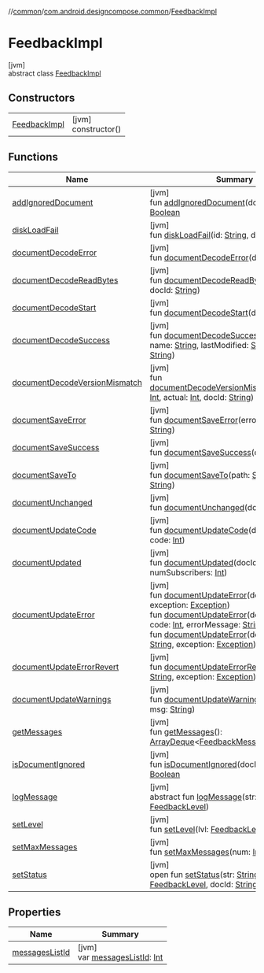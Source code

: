 //[common](../../../index.md)/[com.android.designcompose.common](../index.md)/[FeedbackImpl](index.md)

# FeedbackImpl

[jvm]\
abstract class [FeedbackImpl](index.md)

## Constructors

| | |
|---|---|
| [FeedbackImpl](-feedback-impl.md) | [jvm]<br>constructor() |

## Functions

| Name | Summary |
|---|---|
| [addIgnoredDocument](add-ignored-document.md) | [jvm]<br>fun [addIgnoredDocument](add-ignored-document.md)(docId: [String](https://kotlinlang.org/api/latest/jvm/stdlib/kotlin/-string/index.html)): [Boolean](https://kotlinlang.org/api/latest/jvm/stdlib/kotlin/-boolean/index.html) |
| [diskLoadFail](disk-load-fail.md) | [jvm]<br>fun [diskLoadFail](disk-load-fail.md)(id: [String](https://kotlinlang.org/api/latest/jvm/stdlib/kotlin/-string/index.html), docId: [String](https://kotlinlang.org/api/latest/jvm/stdlib/kotlin/-string/index.html)) |
| [documentDecodeError](document-decode-error.md) | [jvm]<br>fun [documentDecodeError](document-decode-error.md)(docId: [String](https://kotlinlang.org/api/latest/jvm/stdlib/kotlin/-string/index.html)) |
| [documentDecodeReadBytes](document-decode-read-bytes.md) | [jvm]<br>fun [documentDecodeReadBytes](document-decode-read-bytes.md)(size: [Int](https://kotlinlang.org/api/latest/jvm/stdlib/kotlin/-int/index.html), docId: [String](https://kotlinlang.org/api/latest/jvm/stdlib/kotlin/-string/index.html)) |
| [documentDecodeStart](document-decode-start.md) | [jvm]<br>fun [documentDecodeStart](document-decode-start.md)(docId: [String](https://kotlinlang.org/api/latest/jvm/stdlib/kotlin/-string/index.html)) |
| [documentDecodeSuccess](document-decode-success.md) | [jvm]<br>fun [documentDecodeSuccess](document-decode-success.md)(version: [Int](https://kotlinlang.org/api/latest/jvm/stdlib/kotlin/-int/index.html), name: [String](https://kotlinlang.org/api/latest/jvm/stdlib/kotlin/-string/index.html), lastModified: [String](https://kotlinlang.org/api/latest/jvm/stdlib/kotlin/-string/index.html), docId: [String](https://kotlinlang.org/api/latest/jvm/stdlib/kotlin/-string/index.html)) |
| [documentDecodeVersionMismatch](document-decode-version-mismatch.md) | [jvm]<br>fun [documentDecodeVersionMismatch](document-decode-version-mismatch.md)(expected: [Int](https://kotlinlang.org/api/latest/jvm/stdlib/kotlin/-int/index.html), actual: [Int](https://kotlinlang.org/api/latest/jvm/stdlib/kotlin/-int/index.html), docId: [String](https://kotlinlang.org/api/latest/jvm/stdlib/kotlin/-string/index.html)) |
| [documentSaveError](document-save-error.md) | [jvm]<br>fun [documentSaveError](document-save-error.md)(error: [String](https://kotlinlang.org/api/latest/jvm/stdlib/kotlin/-string/index.html), docId: [String](https://kotlinlang.org/api/latest/jvm/stdlib/kotlin/-string/index.html)) |
| [documentSaveSuccess](document-save-success.md) | [jvm]<br>fun [documentSaveSuccess](document-save-success.md)(docId: [String](https://kotlinlang.org/api/latest/jvm/stdlib/kotlin/-string/index.html)) |
| [documentSaveTo](document-save-to.md) | [jvm]<br>fun [documentSaveTo](document-save-to.md)(path: [String](https://kotlinlang.org/api/latest/jvm/stdlib/kotlin/-string/index.html), docId: [String](https://kotlinlang.org/api/latest/jvm/stdlib/kotlin/-string/index.html)) |
| [documentUnchanged](document-unchanged.md) | [jvm]<br>fun [documentUnchanged](document-unchanged.md)(docId: [String](https://kotlinlang.org/api/latest/jvm/stdlib/kotlin/-string/index.html)) |
| [documentUpdateCode](document-update-code.md) | [jvm]<br>fun [documentUpdateCode](document-update-code.md)(docId: [String](https://kotlinlang.org/api/latest/jvm/stdlib/kotlin/-string/index.html), code: [Int](https://kotlinlang.org/api/latest/jvm/stdlib/kotlin/-int/index.html)) |
| [documentUpdated](document-updated.md) | [jvm]<br>fun [documentUpdated](document-updated.md)(docId: [String](https://kotlinlang.org/api/latest/jvm/stdlib/kotlin/-string/index.html), numSubscribers: [Int](https://kotlinlang.org/api/latest/jvm/stdlib/kotlin/-int/index.html)) |
| [documentUpdateError](document-update-error.md) | [jvm]<br>fun [documentUpdateError](document-update-error.md)(docId: [String](https://kotlinlang.org/api/latest/jvm/stdlib/kotlin/-string/index.html), exception: [Exception](https://docs.oracle.com/javase/8/docs/api/java/lang/Exception.html))<br>fun [documentUpdateError](document-update-error.md)(docId: [String](https://kotlinlang.org/api/latest/jvm/stdlib/kotlin/-string/index.html), code: [Int](https://kotlinlang.org/api/latest/jvm/stdlib/kotlin/-int/index.html), errorMessage: [String](https://kotlinlang.org/api/latest/jvm/stdlib/kotlin/-string/index.html)?)<br>fun [documentUpdateError](document-update-error.md)(docId: [String](https://kotlinlang.org/api/latest/jvm/stdlib/kotlin/-string/index.html), url: [String](https://kotlinlang.org/api/latest/jvm/stdlib/kotlin/-string/index.html), exception: [Exception](https://docs.oracle.com/javase/8/docs/api/java/lang/Exception.html)) |
| [documentUpdateErrorRevert](document-update-error-revert.md) | [jvm]<br>fun [documentUpdateErrorRevert](document-update-error-revert.md)(docId: [String](https://kotlinlang.org/api/latest/jvm/stdlib/kotlin/-string/index.html), exception: [Exception](https://docs.oracle.com/javase/8/docs/api/java/lang/Exception.html)) |
| [documentUpdateWarnings](document-update-warnings.md) | [jvm]<br>fun [documentUpdateWarnings](document-update-warnings.md)(docId: [String](https://kotlinlang.org/api/latest/jvm/stdlib/kotlin/-string/index.html), msg: [String](https://kotlinlang.org/api/latest/jvm/stdlib/kotlin/-string/index.html)) |
| [getMessages](get-messages.md) | [jvm]<br>fun [getMessages](get-messages.md)(): [ArrayDeque](https://kotlinlang.org/api/latest/jvm/stdlib/kotlin.collections/-array-deque/index.html)&lt;[FeedbackMessage](../-feedback-message/index.md)&gt; |
| [isDocumentIgnored](is-document-ignored.md) | [jvm]<br>fun [isDocumentIgnored](is-document-ignored.md)(docId: [String](https://kotlinlang.org/api/latest/jvm/stdlib/kotlin/-string/index.html)): [Boolean](https://kotlinlang.org/api/latest/jvm/stdlib/kotlin/-boolean/index.html) |
| [logMessage](log-message.md) | [jvm]<br>abstract fun [logMessage](log-message.md)(str: [String](https://kotlinlang.org/api/latest/jvm/stdlib/kotlin/-string/index.html), level: [FeedbackLevel](../-feedback-level/index.md)) |
| [setLevel](set-level.md) | [jvm]<br>fun [setLevel](set-level.md)(lvl: [FeedbackLevel](../-feedback-level/index.md)) |
| [setMaxMessages](set-max-messages.md) | [jvm]<br>fun [setMaxMessages](set-max-messages.md)(num: [Int](https://kotlinlang.org/api/latest/jvm/stdlib/kotlin/-int/index.html)) |
| [setStatus](set-status.md) | [jvm]<br>open fun [setStatus](set-status.md)(str: [String](https://kotlinlang.org/api/latest/jvm/stdlib/kotlin/-string/index.html), level: [FeedbackLevel](../-feedback-level/index.md), docId: [String](https://kotlinlang.org/api/latest/jvm/stdlib/kotlin/-string/index.html)) |

## Properties

| Name | Summary |
|---|---|
| [messagesListId](messages-list-id.md) | [jvm]<br>var [messagesListId](messages-list-id.md): [Int](https://kotlinlang.org/api/latest/jvm/stdlib/kotlin/-int/index.html) |
